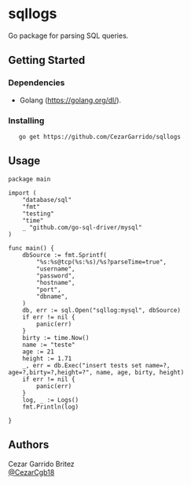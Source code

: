 # sqllogs 

Go package for parsing SQL queries.

## Getting Started

### Dependencies

* Golang (https://golang.org/dl/).

### Installing

```
   go get https://github.com/CezarGarrido/sqllogs

```
## Usage

```
package main

import (
	"database/sql"
	"fmt"
	"testing"
	"time"
	_ "github.com/go-sql-driver/mysql"
)

func main() {
	dbSource := fmt.Sprintf(
		"%s:%s@tcp(%s:%s)/%s?parseTime=true",
		"username",
		"password",
		"hostname",
		"port",
		"dbname",
	)
	db, err := sql.Open("sqllog:mysql", dbSource)
	if err != nil {
		panic(err)
	}
	birty := time.Now()
	name := "teste"
	age := 21
	height := 1.71
	_, err = db.Exec("insert tests set name=?, age=?,birty=?,height=?", name, age, birty, height)
	if err != nil {
		panic(err)
	}
	log, _ := Logs()
	fmt.Println(log)

}

```
## Authors
Cezar Garrido Britez  
[@CezarCgb18](https://twitter.com/CezarCgb18)

